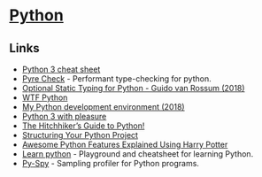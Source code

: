 # [Python](https://www.python.org)
## Links
- [Python 3 cheat sheet](https://perso.limsi.fr/pointal/_media/python:cours:mementopython3-english.pdf)
- [Pyre Check](https://github.com/facebook/pyre-check) - Performant type-checking for python.
- [Optional Static Typing for Python - Guido van Rossum (2018)](https://www.youtube.com/watch?v=GiZKuyLKvAA)
- [WTF Python](https://github.com/satwikkansal/wtfpython#readme)
- [My Python development environment (2018)](https://jacobian.org/writing/python-environment-2018/)
- [Python 3 with pleasure](https://github.com/arogozhnikov/python3_with_pleasure#readme)
- [The Hitchhiker’s Guide to Python!](http://docs.python-guide.org/en/latest/)
- [Structuring Your Python Project](http://docs.python-guide.org/en/latest/writing/structure/)
- [Awesome Python Features Explained Using Harry Potter](https://github.com/zotroneneis/harry_potter_universe#readme)
- [Learn python](https://github.com/trekhleb/learn-python#readme) - Playground and cheatsheet for learning Python.
- [Py-Spy](https://github.com/benfred/py-spy#readme) - Sampling profiler for Python programs.